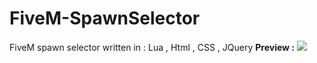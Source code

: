# FiveM-SpawnSelector
FiveM spawn selector written in : Lua , Html , CSS , JQuery
**Preview :**
<img src="https://cdn.discordapp.com/attachments/1047550758561779762/1078124903687008286/image.png"></img>

 
